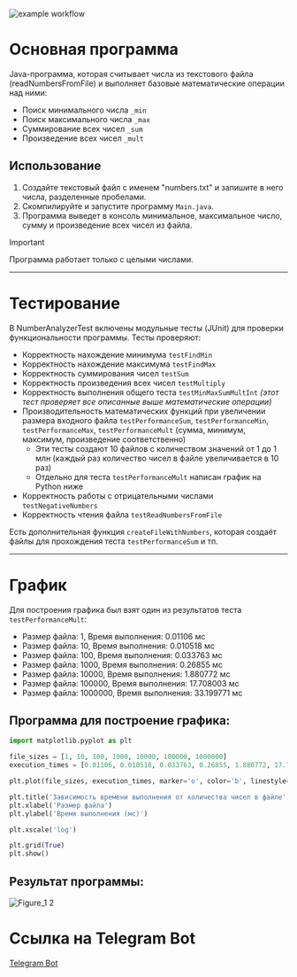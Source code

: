 ![example workflow](https://github.com/Pa-u-li-na/TP-Task-2/actions/workflows/main.yml/badge.svg)


# Основная программа

Java-программа, которая считывает числа из текстового файла (readNumbersFromFile) и выполняет базовые математические операции над ними:

* Поиск минимального числа `_min`
* Поиск максимального числа `_max`
* Суммирование всех чисел `_sum`
* Произведение всех чисел `_mult`
## Использование
1. Создайте текстовый файл с именем "numbers.txt" и запишите в него числа, разделенные пробелами.
2. Скомпилируйте и запустите программу `Main.java`.
3. Программа выведет в консоль минимальное, максимальное число, сумму и произведение всех чисел из файла.

> [!IMPORTANT]
> Программа работает только с целыми числами.
_______
# Тестирование
В NumberAnalyzerTest включены модульные тесты (JUnit) для проверки функциональности программы. Тесты проверяют:
* Корректность нахождение минимума `testFindMin`
* Корректность нахождение максимума `testFindMax`
* Корректность суммирования чисел `testSum`
* Корректность произведения всех чисел `testMultiply`
* Корректность выполнения общего теста `testMinMaxSumMultInt` *(этот тест проверяет все описанные выше математические операции)*
* Производительность математических функций при увеличении размера входного файла `testPerformanceSum`, `testPerformanceMin`, `testPerformanceMax`, `testPerformanceMult` (сумма, минимум, максимум, произведение соответственно)
  * Эти тесты создают 10 файлов с количеством значений от 1 до 1 млн (каждый раз количество чисел в файле увеличивается в 10 раз)
  * Отдельно для теста `testPerformanceMult` написан график на Python ниже
* Корректность работы с отрицательными числами `testNegativeNumbers`
* Корректность чтения файла `testReadNumbersFromFile`

Есть дополнительная функция `createFileWithNumbers`, которая создаёт файлы для прохождения теста `testPerformanceSum` и тп.

_______
# График
Для построения графика был взят один из результатов теста `testPerformanceMult`:
* Размер файла: 1, Время выполнения: 0.01106 мс
* Размер файла: 10, Время выполнения: 0.010518 мс
* Размер файла: 100, Время выполнения: 0.033763 мс
* Размер файла: 1000, Время выполнения: 0.26855 мс
* Размер файла: 10000, Время выполнения: 1.880772 мс
* Размер файла: 100000, Время выполнения: 17.708003 мс
* Размер файла: 1000000, Время выполнения: 33.199771 мс

## Программа для построение графика:
```python
import matplotlib.pyplot as plt

file_sizes = [1, 10, 100, 1000, 10000, 100000, 1000000]
execution_times = [0.01106, 0.010518, 0.033763, 0.26855, 1.880772, 17.708003, 33.199771]

plt.plot(file_sizes, execution_times, marker='o', color='b', linestyle='-')

plt.title('Зависимость времени выполнения от количества чисел в файле')
plt.xlabel('Размер файла')
plt.ylabel('Время выполнения (мс)')

plt.xscale('log')  

plt.grid(True)
plt.show()
```


## Результат программы:

![Figure_1 2](https://github.com/Pa-u-li-na/Task-2/assets/166948085/a0825b55-b272-42f3-974d-cb14c87136ec)

# Ссылка на Telegram Bot
[Telegram Bot](https://t.me/TestingJavaCIBot)
